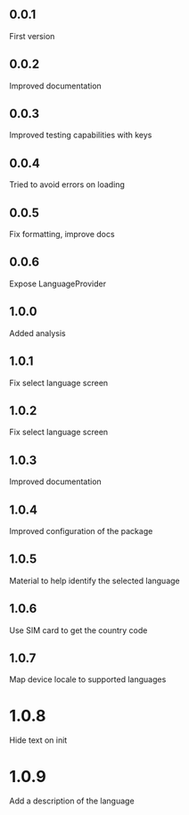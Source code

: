 ## 0.0.1

First version

## 0.0.2

Improved documentation

## 0.0.3

Improved testing capabilities with keys

## 0.0.4

Tried to avoid errors on loading

## 0.0.5

Fix formatting, improve docs

## 0.0.6

Expose LanguageProvider

## 1.0.0

Added analysis

## 1.0.1

Fix select language screen

## 1.0.2

Fix select language screen

## 1.0.3

Improved documentation

## 1.0.4

Improved configuration of the package

## 1.0.5

Material to help identify the selected language

## 1.0.6

Use SIM card to get the country code

## 1.0.7

Map device locale to supported languages

# 1.0.8

Hide text on init

# 1.0.9

Add a description of the language